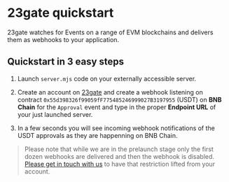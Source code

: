 # 23gate quickstart

23gate watches for Events on a range of EVM blockchains and delivers them as webhooks to your application.

## Quickstart in 3 easy steps

1. Launch `server.mjs` code on your externally accessible server.

2. Create an account on [23gate](https://23gate.com/) and create a webhook listening on contract `0x55d398326f99059fF775485246999027B3197955` (USDT) on <b>BNB Chain</b> for the `Approval` event and type in the proper <b>Endpoint URL</b> of your just launched server.

3. In a few seconds you will see incoming webhook notifications of the USDT approvals as they are happenning on BNB Chain.

> Please note that while we are in the prelaunch stage only the first dozen webhooks are delivered and then the webhook is disabled. [Please get in touch with us](https://t.me/two_three_gate) to have that restriction lifted from your account.
